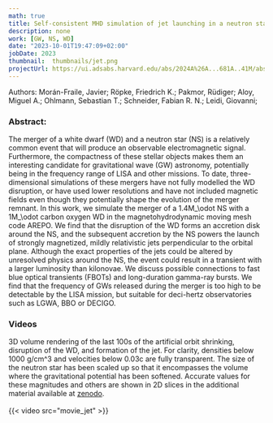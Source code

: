 ```yaml
---
math: true
title: Self-consistent MHD simulation of jet launching in a neutron star - white dwarf merger 
description: none
work: [GW, NS, WD]
date: "2023-10-01T19:47:09+02:00"
jobDate: 2023
thumbnail:  thumbnails/jet.png
projectUrl: https://ui.adsabs.harvard.edu/abs/2024A%26A...681A..41M/abstract 
---
```


Authors: Morán-Fraile, Javier; Röpke, Friedrich K.; Pakmor, Rüdiger; Aloy, Miguel A.; Ohlmann, Sebastian T.; Schneider, Fabian R. N.; Leidi, Giovanni; 


### Abstract:

The merger of a white dwarf (WD) and a neutron star (NS) is a relatively common event that will produce an observable electromagnetic signal. Furthermore, the compactness of these stellar objects makes them an interesting candidate for gravitational wave (GW) astronomy, potentially being in the frequency range of LISA and other missions. To date, three-dimensional simulations of these mergers have not fully modelled the WD disruption, or have used lower resolutions and have not included magnetic fields even though they potentially shape the evolution of the merger remnant. In this work, we simulate the merger of a 1.4M_\odot NS with a 1M_\odot carbon oxygen WD in the magnetohydrodynamic moving mesh code AREPO. We find that the disruption of the WD forms an accretion disk around the NS, and the subsequent accretion by the NS powers the launch of strongly magnetized, mildly relativistic jets perpendicular to the orbital plane. Although the exact properties of the jets could be altered by unresolved physics around the NS, the event could result in a transient with a larger luminosity than kilonovae. We discuss possible connections to fast blue optical transients (FBOTs) and long-duration gamma-ray bursts. We find that the frequency of GWs released during the merger is too high to be detectable by the LISA mission, but suitable for deci-hertz observatories such as LGWA, BBO or DECIGO.




### Videos
3D volume rendering of the last 100s of the artificial orbit shrinking, disruption of the WD, and formation of the jet. For clarity, densities below 1000 g/cm^3 and velocities below 0.03c are fully transparent.
The size of the neutron star has been scaled up so that it encompasses the volume where the gravitational potential has been softened.
Accurate values for these magnitudes and others are shown in 2D slices in the additional material available at [zenodo](https://doi.org/10.5281/zenodo.8073873).\
</br>
{{< video src="movie_jet" >}}
